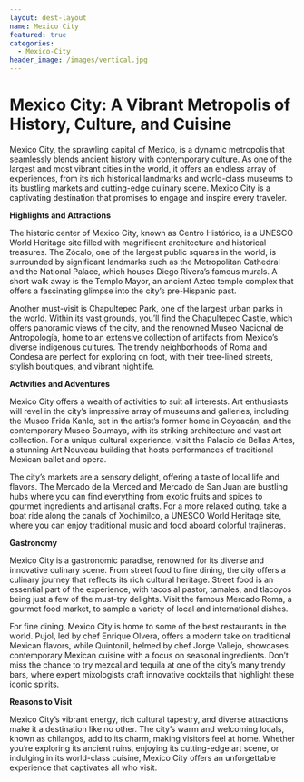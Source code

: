 ```yaml
---
layout: dest-layout
name: Mexico City
featured: true
categories:
  - Mexico-City
header_image: /images/vertical.jpg
---
```

# **Mexico City: A Vibrant Metropolis of History, Culture, and Cuisine**

Mexico City, the sprawling capital of Mexico, is a dynamic metropolis that seamlessly blends ancient history with contemporary culture. As one of the largest and most vibrant cities in the world, it offers an endless array of experiences, from its rich historical landmarks and world-class museums to its bustling markets and cutting-edge culinary scene. Mexico City is a captivating destination that promises to engage and inspire every traveler.

**Highlights and Attractions**

The historic center of Mexico City, known as Centro Histórico, is a UNESCO World Heritage site filled with magnificent architecture and historical treasures. The Zócalo, one of the largest public squares in the world, is surrounded by significant landmarks such as the Metropolitan Cathedral and the National Palace, which houses Diego Rivera’s famous murals. A short walk away is the Templo Mayor, an ancient Aztec temple complex that offers a fascinating glimpse into the city’s pre-Hispanic past.

Another must-visit is Chapultepec Park, one of the largest urban parks in the world. Within its vast grounds, you’ll find the Chapultepec Castle, which offers panoramic views of the city, and the renowned Museo Nacional de Antropología, home to an extensive collection of artifacts from Mexico’s diverse indigenous cultures. The trendy neighborhoods of Roma and Condesa are perfect for exploring on foot, with their tree-lined streets, stylish boutiques, and vibrant nightlife.

**Activities and Adventures**

Mexico City offers a wealth of activities to suit all interests. Art enthusiasts will revel in the city’s impressive array of museums and galleries, including the Museo Frida Kahlo, set in the artist’s former home in Coyoacán, and the contemporary Museo Soumaya, with its striking architecture and vast art collection. For a unique cultural experience, visit the Palacio de Bellas Artes, a stunning Art Nouveau building that hosts performances of traditional Mexican ballet and opera.

The city’s markets are a sensory delight, offering a taste of local life and flavors. The Mercado de la Merced and Mercado de San Juan are bustling hubs where you can find everything from exotic fruits and spices to gourmet ingredients and artisanal crafts. For a more relaxed outing, take a boat ride along the canals of Xochimilco, a UNESCO World Heritage site, where you can enjoy traditional music and food aboard colorful trajineras.

**Gastronomy**

Mexico City is a gastronomic paradise, renowned for its diverse and innovative culinary scene. From street food to fine dining, the city offers a culinary journey that reflects its rich cultural heritage. Street food is an essential part of the experience, with tacos al pastor, tamales, and tlacoyos being just a few of the must-try delights. Visit the famous Mercado Roma, a gourmet food market, to sample a variety of local and international dishes.

For fine dining, Mexico City is home to some of the best restaurants in the world. Pujol, led by chef Enrique Olvera, offers a modern take on traditional Mexican flavors, while Quintonil, helmed by chef Jorge Vallejo, showcases contemporary Mexican cuisine with a focus on seasonal ingredients. Don’t miss the chance to try mezcal and tequila at one of the city’s many trendy bars, where expert mixologists craft innovative cocktails that highlight these iconic spirits.

**Reasons to Visit**

Mexico City’s vibrant energy, rich cultural tapestry, and diverse attractions make it a destination like no other. The city’s warm and welcoming locals, known as chilangos, add to its charm, making visitors feel at home. Whether you’re exploring its ancient ruins, enjoying its cutting-edge art scene, or indulging in its world-class cuisine, Mexico City offers an unforgettable experience that captivates all who visit.